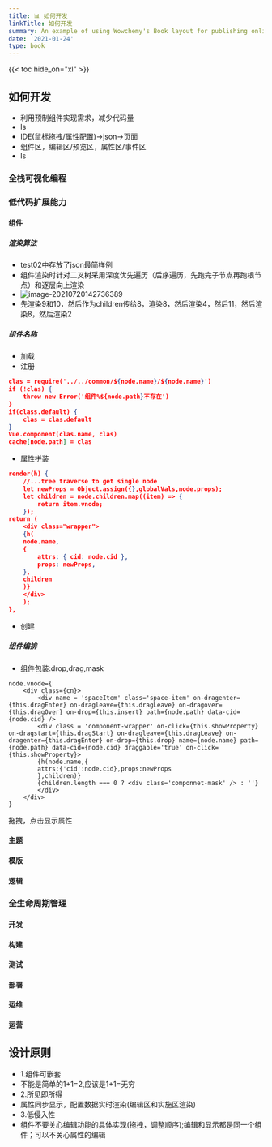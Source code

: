 ```yaml
---
title: 📊 如何开发
linkTitle: 如何开发
summary: An example of using Wowchemy's Book layout for publishing online courses.
date: '2021-01-24'
type: book
---
```




{{< toc hide_on="xl" >}}

## 如何开发

- 利用预制组件实现需求，减少代码量
- ls
- IDE(鼠标拖拽/属性配置)->json->页面
- 组件区，编辑区/预览区，属性区/事件区
- ls

### 全栈可视化编程

### 低代码扩展能力

#### 组件

##### 渲染算法

- test02中存放了json最简样例
- 组件渲染时针对二叉树采用深度优先遍历（后序遍历，先跑完子节点再跑根节点）和逐层向上渲染
- ![image-20210720142736389](E:\Daima\ku\starter-hugo-online-course\content\course\training\image-20210720142736389.png)
- 先渲染9和10，然后作为children传给8，渲染8，然后渲染4，然后11，然后渲染8，然后渲染2

##### 组件名称

- 加载
- 注册

```json
clas = require('../../common/${node.name}/${node.name}')
if (!clas) {
	throw new Error('组件%${node.path}不存在')
}
if(class.default) {
    clas = clas.default
}
Vue.component(clas.name, clas)
cache[node.path] = clas
```

- 属性拼装

```json
render(h) {
    //...tree traverse to get single node
    let newProps = Object.assign({},globalVals,node.props);
	let children = node.children.map((item) => {
        return item.vnode;
    });
return (
	<div class="wrapper">
	{h(
	node.name,
	{
    	attrs: { cid: node.cid },
		props: newProps,
    },
	children
	)}
	</div>
	);
},
```



- 创建

##### 组件编排

- 组件包装:drop,drag,mask

```
node.vnode={
	<div class={cn}>
		<div name = 'spaceItem' class='space-item' on-dragenter={this.dragEnter} on-dragleave={this.dragLeave} on-dragover={this.dragOver} on-drop={this.insert} path={node.path} data-cid={node.cid} />
		<div class = 'component-wrapper' on-click={this.showProperty} on-dragstart={this.dragStart} on-dragleave={this.dragLeave} on-dragenter={this.dragEnter} on-drop={this.drop} name={node.name} path={node.path} data-cid={node.cid} draggable='true' on-click={this.showProperty}>
		{h(node.name,{
		attrs:{'cid':node.cid},props:newProps
		},children)}
		{children.length === 0 ? <div class='componnet-mask' /> : ''}
		</div>
	</div>
}
```

拖拽，点击显示属性



#### 主题

#### 模版

#### 逻辑

### 全生命周期管理

#### 开发

#### 构建

#### 测试

#### 部署

#### 运维

#### 运营

## 设计原则

- 1.组件可嵌套
- 不能是简单的1+1=2,应该是1+1=无穷
- 2.所见即所得
- 属性同步显示，配置数据实时渲染(编辑区和实施区渲染)
- 3.低侵入性
- 组件不要关心编辑功能的具体实现(拖拽，调整顺序);编辑和显示都是同一个组件；可以不关心属性的编辑
